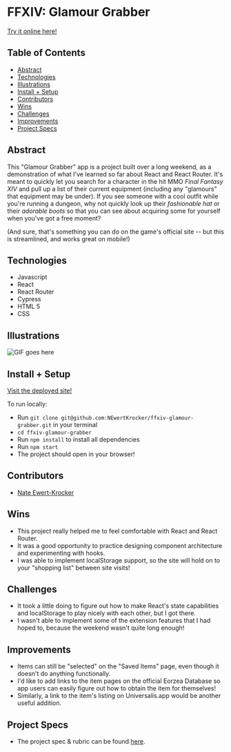 # FFXIV: Glamour Grabber

[Try it online here!](http://newertkrocker.github.io/ffxiv-glamour-grabber)

## Table of Contents
  - [Abstract](#abstract)
  - [Technologies](#technologies)
  - [Illustrations](#illustrations)
  - [Install + Setup](#install-+-setup)
  - [Contributors](#contributors)
  - [Wins](#wins)
  - [Challenges](#challenges)
  - [Improvements](#improvements)
  - [Project Specs](#project-specs)

## Abstract

This "Glamour Grabber" app is a project built over a long weekend, as a demonstration of what I've learned so far about React and React Router. It's meant to quickly let you search for a character in the hit MMO *Final Fantasy XIV* and pull up a list of their current equipment (including any "glamours" that equipment may be under). If you see someone with a cool outfit while you're running a dungeon, why not quickly look up their *fashionable hat* or their *adorable boots* so that you can see about acquiring some for yourself when you've got a free moment?

(And sure, that's something you can do on the game's official site -- but this is streamlined, and works great on mobile!)

## Technologies
  - Javascript
  - React
  - React Router
  - Cypress
  - HTML 5
  - CSS

## Illustrations

![GIF goes here](https://user-images.githubusercontent.com/86936705/150018639-d77da7f7-b718-473e-8e64-6a3d6967eed6.gif)

## Install + Setup

[Visit the deployed site!](http://newertkrocker.github.io/ffxiv-glamour-grabber)

To run locally:

- Run `git clone git@github.com:NEwertKrocker/ffxiv-glamour-grabber.git` in your terminal
- `cd ffxiv-glamour-grabber`
- Run `npm install` to install all dependencies
- Run `npm start`
- The project should open in your browser!

## Contributors
  - [Nate Ewert-Krocker](https://github.com/NEwertKrocker)

## Wins
  - This project really helped me to feel comfortable with React and React Router.
  - It was a good opportunity to practice designing component architecture and experimenting with hooks.
  - I was able to implement localStorage support, so the site will hold on to your "shopping list" between site visits!

## Challenges
  - It took a little doing to figure out how to make React's state capabilities and localStorage to play nicely with each other, but I got there.
  - I wasn't able to implement some of the extension features that I had hoped to, because the weekend wasn't quite long enough!

## Improvements
  - Items can still be "selected" on the "Saved Items" page, even though it doesn't do anything functionally.
  - I'd like to add links to the item pages on the official Eorzea Database so app users can easily figure out how to obtain the item for themselves!
  - Similarly, a link to the item's listing on Universalis.app would be another useful addition.

## Project Specs
  - The project spec & rubric can be found [here](https://frontend.turing.edu/projects/module-3/showcase.html).
